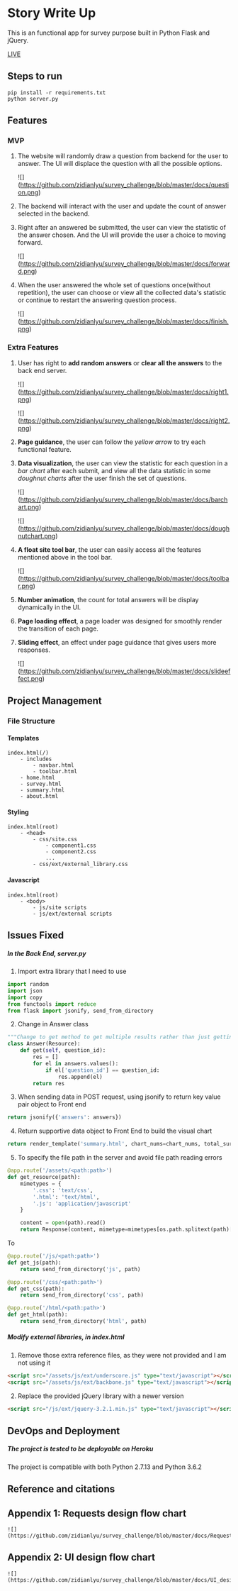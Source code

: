 # Story Write Up

This is an functional app for survey purpose built in Python Flask and jQuery.

[LIVE][survey]

## Steps to run

```
pip install -r requirements.txt
python server.py
```

## Features

### MVP

1. The website will randomly draw a question from backend for the user to answer. The UI will displace the question with all the possible options.

    ![] (https://github.com/zidianlyu/survey_challenge/blob/master/docs/question.png)

2. The backend will interact with the user and update the count of answer selected in the backend.

3. Right after an answered be submitted, the user can view the statistic of the answer chosen. And the UI will provide the user a choice to moving forward.

    ![] (https://github.com/zidianlyu/survey_challenge/blob/master/docs/forward.png)

4. When the user answered the whole set of questions once(without repetition), the user can choose or view all the collected data's statistic or continue to restart the answering question process.

    ![] (https://github.com/zidianlyu/survey_challenge/blob/master/docs/finish.png)

### Extra Features

1. User has right to **add random answers** or **clear all the answers** to the back end server.

    ![] (https://github.com/zidianlyu/survey_challenge/blob/master/docs/right1.png)

    ![] (https://github.com/zidianlyu/survey_challenge/blob/master/docs/right2.png)

2. **Page guidance**, the user can follow the _yellow arrow_ to try each functional feature.

3. **Data visualization**, the user can view the statistic for each question in a _bar chart_ after each submit, and view all the data statistic in some _doughnut charts_ after the user finish the set of questions.

    ![] (https://github.com/zidianlyu/survey_challenge/blob/master/docs/barchart.png)

    ![] (https://github.com/zidianlyu/survey_challenge/blob/master/docs/doughnutchart.png)

4. **A float site tool bar**, the user can easily access all the features mentioned above in the tool bar.

    ![] (https://github.com/zidianlyu/survey_challenge/blob/master/docs/toolbar.png)

5. **Number animation**, the count for total answers will be display dynamically in the UI.

6. **Page loading effect**, a page loader was designed for smoothly render the transition of each page.

7. **Sliding effect**, an effect under page guidance that gives users more responses.

    ![] (https://github.com/zidianlyu/survey_challenge/blob/master/docs/slideeffect.png)

## Project Management

### File Structure

#### Templates

```
index.html(/)
    - includes
        - navbar.html
        - toolbar.html
    - home.html
    - survey.html
    - summary.html
    - about.html
```

#### Styling

```
index.html(root)
    - <head>
        - css/site.css
            - component1.css
            - component2.css
            ...
        - css/ext/external_library.css
```

#### Javascript

```
index.html(root)
    - <body>
        - js/site scripts
        - js/ext/external scripts
```

## Issues Fixed

##### In the Back End, server.py

1. Import extra library that I need to use
```Python
import random
import json
import copy
from functools import reduce
from flask import jsonify, send_from_directory
```

2. Change in Answer class
```Python
"""Change to get method to get multiple results rather than just getting a single result"""
class Answer(Resource):
    def get(self, question_id):
        res = []
        for el in answers.values():
            if el['question_id'] == question_id:
                res.append(el)
        return res
```

3. When sending data in POST request, using jsonify to return key value pair object to Front end
```Python
return jsonify({'answers': answers})
```

4. Return supportive data object to Front End to build the visual chart
```Python
return render_template('summary.html', chart_nums=chart_nums, total_survey_answer=total_survey_answer, active=active, question_nums=len(chart_nums))
```

5. To specify the file path in the server and avoid file path reading errors

```Python
@app.route('/assets/<path:path>')
def get_resource(path):
    mimetypes = {
        '.css': 'text/css',
        '.html': 'text/html',
        '.js': 'application/javascript'
    }

    content = open(path).read()
    return Response(content, mimetype=mimetypes[os.path.splitext(path)[1]])

```

To
```Python
@app.route('/js/<path:path>')
def get_js(path):
    return send_from_directory('js', path)

@app.route('/css/<path:path>')
def get_css(path):
    return send_from_directory('css', path)

@app.route('/html/<path:path>')
def get_html(path):
    return send_from_directory('html', path)
```


##### Modify external libraries, in index.html


1. Remove those extra reference files, as they were not provided and I am not using it
```HTML
<script src="/assets/js/ext/underscore.js" type="text/javascript"></script>
<script src="/assets/js/ext/backbone.js" type="text/javascript"></script>
```

2. Replace the provided jQuery library with a newer version
```HTML
<script src="/js/ext/jquery-3.2.1.min.js" type="text/javascript"></script>
```

## DevOps and Deployment

##### The project is tested to be deployable on Heroku

[Heroku]: https://www.heroku.com

The project is compatible with both Python 2.7.13 and Python 3.6.2


## Reference and citations

[chartjs]: http://www.chartjs.org/
[bootstrap]: http://getbootstrap.com/
[fakeLoader]: http://joaopereirawd.github.io/fakeLoader.js/
[fontawesome]: http://fontawesome.io/
[Tesla Logo]: https://commons.wikimedia.org/wiki/File:Tesla_Motors_Logo.svg
[Tesla T Symbol]: https://commons.wikimedia.org/wiki/File:Tesla_Motors.svg

## Appendix 1: Requests design flow chart

    ![] (https://github.com/zidianlyu/survey_challenge/blob/master/docs/Requests_flow_chart.png)



## Appendix 2: UI design flow chart

    ![] (https://github.com/zidianlyu/survey_challenge/blob/master/docs/UI_design_flow_chart.png)


[survey]: https://surveychallenge.herokuapp.com/
